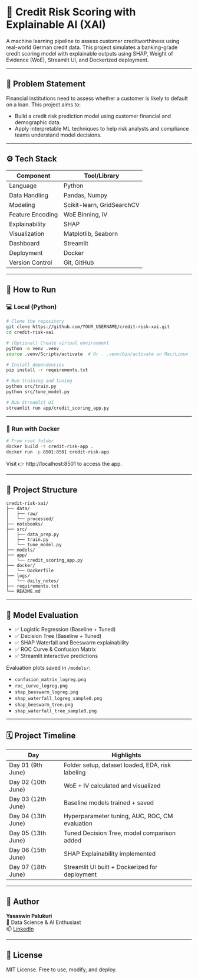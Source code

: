 
# 🧠 Credit Risk Scoring with Explainable AI (XAI)

A machine learning pipeline to assess customer creditworthiness using real-world German credit data. This project simulates a banking-grade credit scoring model with explainable outputs using SHAP, Weight of Evidence (WoE), Streamlit UI, and Dockerized deployment.

---

## 📌 Problem Statement

Financial institutions need to assess whether a customer is likely to default on a loan. This project aims to:
- Build a credit risk prediction model using customer financial and demographic data.
- Apply interpretable ML techniques to help risk analysts and compliance teams understand model decisions.

---

## ⚙️ Tech Stack

| Component         | Tool/Library                |
|------------------|-----------------------------|
| Language         | Python                      |
| Data Handling    | Pandas, Numpy               |
| Modeling         | Scikit-learn, GridSearchCV  |
| Feature Encoding | WoE Binning, IV             |
| Explainability   | SHAP                        |
| Visualization    | Matplotlib, Seaborn         |
| Dashboard        | Streamlit                   |
| Deployment       | Docker                      |
| Version Control  | Git, GitHub                 |

---

## 🚀 How to Run

### 💻 Local (Python)

```bash
# Clone the repository
git clone https://github.com/YOUR_USERNAME/credit-risk-xai.git
cd credit-risk-xai

# (Optional) Create virtual environment
python -m venv .venv
source .venv/Scripts/activate  # Or . .venv/bin/activate on Mac/Linux

# Install dependencies
pip install -r requirements.txt

# Run training and tuning
python src/train.py
python src/tune_model.py

# Run Streamlit UI
streamlit run app/credit_scoring_app.py
```

---

### 🐳 Run with Docker

```bash
# From root folder
docker build -t credit-risk-app .
docker run -p 8501:8501 credit-risk-app
```

Visit 👉 http://localhost:8501 to access the app.

---

## 📁 Project Structure

```
credit-risk-xai/
├── data/
│   ├── raw/
│   └── processed/
├── notebooks/
├── src/
│   ├── data_prep.py
│   ├── train.py
│   └── tune_model.py
├── models/
├── app/
│   └── credit_scoring_app.py
├── docker/
│   └── Dockerfile
├── logs/
│   └── daily_notes/
├── requirements.txt
└── README.md
```

---

## 🧪 Model Evaluation

- ✅ Logistic Regression (Baseline + Tuned)
- ✅ Decision Tree (Baseline + Tuned)
- ✅ SHAP Waterfall and Beeswarm explainability
- ✅ ROC Curve & Confusion Matrix
- ✅ Streamlit interactive predictions

Evaluation plots saved in `/models/`:
- `confusion_matrix_logreg.png`
- `roc_curve_logreg.png`
- `shap_beeswarm_logreg.png`
- `shap_waterfall_logreg_sample0.png`
- `shap_beeswarm_tree.png`
- `shap_waterfall_tree_sample0.png`

---

## 🗓️ Project Timeline

| Day         | Highlights |
|-------------|------------|
| Day 01 (9th June)   | Folder setup, dataset loaded, EDA, risk labeling |
| Day 02 (10th June)  | WoE + IV calculated and visualized |
| Day 03 (12th June)  | Baseline models trained + saved |
| Day 04 (13th June)  | Hyperparameter tuning, AUC, ROC, CM evaluation |
| Day 05 (13th June)  | Tuned Decision Tree, model comparison added |
| Day 06 (15th June)  | SHAP Explainability implemented |
| Day 07 (18th June)  | Streamlit UI built + Dockerized for deployment |

---

## 👥 Author

**Yasaswin Palukuri**  
📍 Data Science & AI Enthusiast  
📫 [LinkedIn](https://www.linkedin.com/in/yasaswin-palukuri)

---

## 📌 License

MIT License. Free to use, modify, and deploy.
